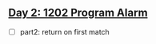 ## [Day 2: 1202 Program Alarm](https://adventofcode.com/2019/day/2)

- [ ] part2: return on first match
